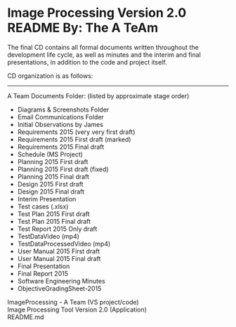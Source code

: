 Image Processing Version 2.0 README
By: The A TeAm
================
The final CD contains all formal documents written throughout the development life cycle, as well as minutes and the interim and final presentations, in addition to the code and project itself.   
  
CD organization is as follows: 
***
A Team Documents Folder: (listed by approximate stage order)  
* Diagrams & Screenshots Folder  
* Email Communications Folder  
* Initial Observations by James  
* Requirements 2015 (very very first draft)  
* Requirements 2015 First draft (marked)  
* Requirements 2015 Final draft  
* Schedule (MS Project)  
* Planning 2015 First draft  
* Planning 2015 First draft (fixed)  
* Planning 2015 Final draft  
* Design 2015 First draft  
* Design 2015 Final draft  
* Interim Presentation  
* Test cases (.xlsx)  
* Test Plan 2015 First draft  
* Test Plan 2015 Final draft  
* Test Report 2015 Only draft  
* TestDataVideo (mp4)  
* TestDataProcessedVideo (mp4)  
* User Manual 2015 First draft  
* User Manual 2015 Final draft  
* Final Presentation  
* Final Report 2015  
* Software Engineering Minutes
* ObjectiveGradingSheet-2015  
 

ImageProcessing - A Team (VS project/code)  
Image Processing Tool Version 2.0 (Application)  
README.md  
    
        
        
        
    
